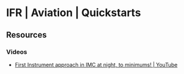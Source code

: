# IFR | Aviation | Quickstarts

## Resources
### Videos
- [First Instrument approach in IMC at night, to minimums! | YouTube](https://www.youtube.com/watch?v=WsxItW_6NlE)
